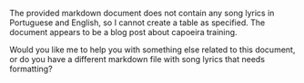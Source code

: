 The provided markdown document does not contain any song lyrics in Portuguese and English, so I cannot create a table as specified. The document appears to be a blog post about capoeira training. 

Would you like me to help you with something else related to this document, or do you have a different markdown file with song lyrics that needs formatting?